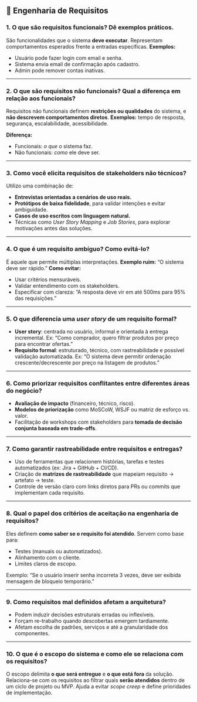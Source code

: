 ## 🧠 Engenharia de Requisitos

### 1. **O que são requisitos funcionais? Dê exemplos práticos.**

São funcionalidades que o sistema **deve executar**. Representam comportamentos esperados frente a entradas específicas.
**Exemplos:**

* Usuário pode fazer login com email e senha.
* Sistema envia email de confirmação após cadastro.
* Admin pode remover contas inativas.

---

### 2. **O que são requisitos não funcionais? Qual a diferença em relação aos funcionais?**

Requisitos não funcionais definem **restrições ou qualidades** do sistema, e **não descrevem comportamentos diretos**.
**Exemplos:** tempo de resposta, segurança, escalabilidade, acessibilidade.

**Diferença:**

* Funcionais: *o que* o sistema faz.
* Não funcionais: *como* ele deve ser.

---

### 3. **Como você elicita requisitos de stakeholders não técnicos?**

Utilizo uma combinação de:

* **Entrevistas orientadas a cenários de uso reais.**
* **Protótipos de baixa fidelidade**, para validar intenções e evitar ambiguidade.
* **Casos de uso escritos com linguagem natural.**
* Técnicas como *User Story Mapping* e *Job Stories*, para explorar motivações antes das soluções.

---

### 4. **O que é um requisito ambíguo? Como evitá-lo?**

É aquele que permite múltiplas interpretações.
**Exemplo ruim:** “O sistema deve ser rápido.”
**Como evitar:**

* Usar critérios mensuráveis.
* Validar entendimento com os stakeholders.
* Especificar com clareza: “A resposta deve vir em até 500ms para 95% das requisições.”

---

### 5. **O que diferencia uma *user story* de um requisito formal?**

* **User story**: centrada no usuário, informal e orientada à entrega incremental.
  Ex: “Como comprador, quero filtrar produtos por preço para encontrar ofertas.”
* **Requisito formal**: estruturado, técnico, com rastreabilidade e possível validação automatizada.
  Ex: “O sistema deve permitir ordenação crescente/decrescente por preço na listagem de produtos.”

---

### 6. **Como priorizar requisitos conflitantes entre diferentes áreas do negócio?**

* **Avaliação de impacto** (financeiro, técnico, risco).
* **Modelos de priorização** como MoSCoW, WSJF ou matriz de esforço vs. valor.
* Facilitação de workshops com stakeholders para **tomada de decisão conjunta baseada em trade-offs**.

---

### 7. **Como garantir rastreabilidade entre requisitos e entregas?**

* Uso de ferramentas que relacionem histórias, tarefas e testes automatizados (ex: Jira + GitHub + CI/CD).
* Criação de **matrizes de rastreabilidade** que mapeiam requisito → artefato → teste.
* Controle de versão claro com links diretos para PRs ou commits que implementam cada requisito.

---

### 8. **Qual o papel dos critérios de aceitação na engenharia de requisitos?**

Eles definem **como saber se o requisito foi atendido**.
Servem como base para:

* Testes (manuais ou automatizados).
* Alinhamento com o cliente.
* Limites claros de escopo.

Exemplo: “Se o usuário inserir senha incorreta 3 vezes, deve ser exibida mensagem de bloqueio temporário.”

---

### 9. **Como requisitos mal definidos afetam a arquitetura?**

* Podem induzir decisões estruturais erradas ou inflexíveis.
* Forçam re-trabalho quando descobertas emergem tardiamente.
* Afetam escolha de padrões, serviços e até a granularidade dos componentes.

---

### 10. **O que é o escopo do sistema e como ele se relaciona com os requisitos?**

O escopo delimita **o que será entregue** e **o que está fora** da solução.
Relaciona-se com os requisitos ao filtrar quais **serão atendidos** dentro de um ciclo de projeto ou MVP.
Ajuda a evitar *scope creep* e define prioridades de implementação.